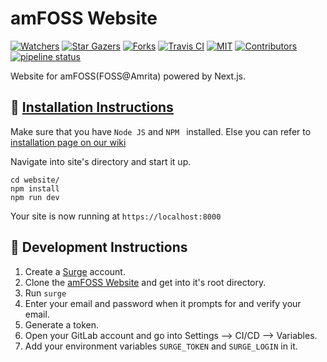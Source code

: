 # amFOSS Website
[![Watchers][watchers-badge]][watchers]
[![Star Gazers][stars-badge]][stargazers]
[![Forks][forks-badge]][forks]
[![Travis CI][build-badge]][build]
[![MIT][license-badge]][license]
[![Contributors][contributors-badge]][contributors]
[![pipeline status][pipeline-badge]][pipeline]

Website for amFOSS(FOSS@Amrita) powered by Next.js. 

## :minidisc: [Installation Instructions](https://github.com/amfoss/website/wiki/Installation)
Make sure that you have `Node JS` and `NPM ` installed. Else you can refer to [installation page on our wiki](https://github.com/amfoss/website/wiki/Installation)

Navigate into site's directory and start it up.
```
cd website/
npm install
npm run dev
```

Your site is now running at `https://localhost:8000` 


## :rocket: Development Instructions

1.  Create a [Surge](https://surge.sh/help/getting-started-with-surge) account.
2.  Clone the [amFOSS Website](http://gitlab.com/amfoss/website) and get into it's root directory.
3.  Run `surge`
4.  Enter your email and password when it prompts for and verify your email.
5.  Generate a token.
6.  Open your GitLab account and go into Settings --> CI/CD --> Variables.
7.  Add your environment variables `SURGE_TOKEN` and `SURGE_LOGIN` in it.

[build-badge]:https://api.travis-ci.com/amfoss/website.svg?branch=master
[build]:https://travis-ci.com/amfoss/website
[contributors-badge]:https://img.shields.io/github/contributors/amfoss/website.svg
[contributors]: https://github.com/amfoss/website/graphs/contributors
[watchers-badge]:https://img.shields.io/github/watchers/amfoss/website.svg?style=social
[watchers]: https://github.com/amfoss/website/watchers
[stars-badge]:https://img.shields.io/github/stars/amfoss/website.svg?style=social
[stargazers]:https://github.com/amfoss/website/stargazers
[forks-badge]: https://img.shields.io/github/forks/amfoss/website.svg?style=social
[forks]: https://github.com/amfoss/website/network/members
[license-badge]: https://img.shields.io/github/license/amfoss/website.svg
[license]: https://github.com/amfoss/website/blob/master/LICENSE
[pipeline-badge]: https://gitlab.com/amfoss/website/badges/master/pipeline.svg
[pipeline]: https://gitlab.com/amfoss/website/commits/master
